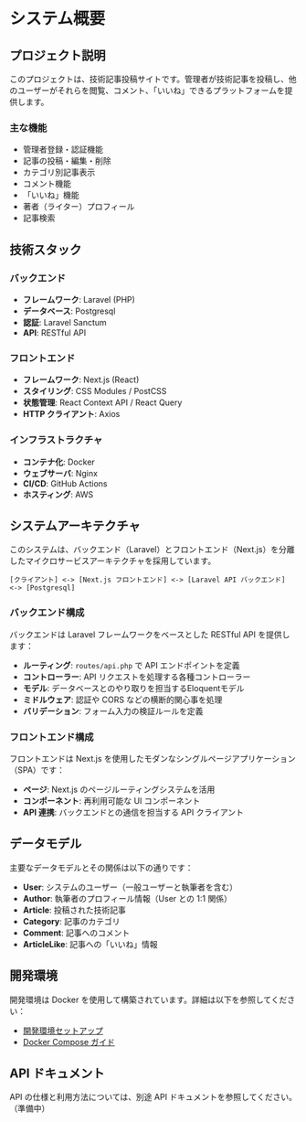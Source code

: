 # システム概要

## プロジェクト説明

このプロジェクトは、技術記事投稿サイトです。管理者が技術記事を投稿し、他のユーザーがそれらを閲覧、コメント、「いいね」できるプラットフォームを提供します。

### 主な機能

- 管理者登録・認証機能
- 記事の投稿・編集・削除
- カテゴリ別記事表示
- コメント機能
- 「いいね」機能
- 著者（ライター）プロフィール
- 記事検索

## 技術スタック

### バックエンド

- **フレームワーク**: Laravel (PHP)
- **データベース**: Postgresql
- **認証**: Laravel Sanctum
- **API**: RESTful API

### フロントエンド

- **フレームワーク**: Next.js (React)
- **スタイリング**: CSS Modules / PostCSS
- **状態管理**: React Context API / React Query
- **HTTP クライアント**: Axios

### インフラストラクチャ

- **コンテナ化**: Docker
- **ウェブサーバ**: Nginx
- **CI/CD**: GitHub Actions
- **ホスティング**: AWS

## システムアーキテクチャ

このシステムは、バックエンド（Laravel）とフロントエンド（Next.js）を分離したマイクロサービスアーキテクチャを採用しています。

```
[クライアント] <-> [Next.js フロントエンド] <-> [Laravel API バックエンド] <-> [Postgresql]
```

### バックエンド構成

バックエンドは Laravel フレームワークをベースとした RESTful API を提供します：

- **ルーティング**: `routes/api.php` で API エンドポイントを定義
- **コントローラー**: API リクエストを処理する各種コントローラー
- **モデル**: データベースとのやり取りを担当するEloquentモデル
- **ミドルウェア**: 認証や CORS などの横断的関心事を処理
- **バリデーション**: フォーム入力の検証ルールを定義

### フロントエンド構成

フロントエンドは Next.js を使用したモダンなシングルページアプリケーション（SPA）です：

- **ページ**: Next.js のページルーティングシステムを活用
- **コンポーネント**: 再利用可能な UI コンポーネント
- **API 連携**: バックエンドとの通信を担当する API クライアント

## データモデル

主要なデータモデルとその関係は以下の通りです：

- **User**: システムのユーザー（一般ユーザーと執筆者を含む）
- **Author**: 執筆者のプロフィール情報（User との 1:1 関係）
- **Article**: 投稿された技術記事
- **Category**: 記事のカテゴリ
- **Comment**: 記事へのコメント
- **ArticleLike**: 記事への「いいね」情報

## 開発環境

開発環境は Docker を使用して構築されています。詳細は以下を参照してください：
- [開発環境セットアップ](./environment/setup.md)
- [Docker Compose ガイド](./docker/compose-guide.md)

## API ドキュメント

API の仕様と利用方法については、別途 API ドキュメントを参照してください。（準備中）